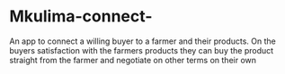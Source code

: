# Mkulima-connect-
An app to connect a willing buyer to a farmer and their products. On the buyers satisfaction with the farmers products they can buy the product straight from the farmer and negotiate on other terms on their own  
